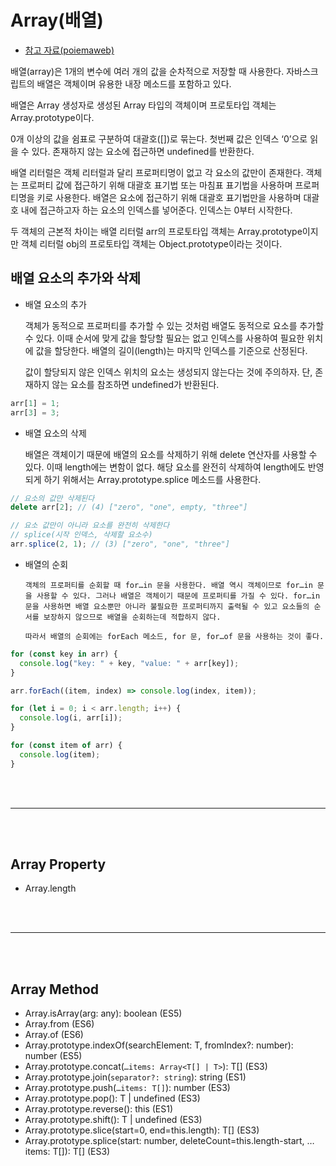 # Array(배열)

- [참고 자료(poiemaweb)](https://poiemaweb.com/js-array)

배열(array)은 1개의 변수에 여러 개의 값을 순차적으로 저장할 때 사용한다. 자바스크립트의 배열은 객체이며 유용한 내장 메소드를 포함하고 있다.

배열은 Array 생성자로 생성된 Array 타입의 객체이며 프로토타입 객체는 Array.prototype이다.

0개 이상의 값을 쉼표로 구분하여 대괄호([])로 묶는다. 첫번째 값은 인덱스 ‘0’으로 읽을 수 있다. 존재하지 않는 요소에 접근하면 undefined를 반환한다.

배열 리터럴은 객체 리터럴과 달리 프로퍼티명이 없고 각 요소의 값만이 존재한다. 객체는 프로퍼티 값에 접근하기 위해 대괄호 표기법 또는 마침표 표기법을 사용하며 프로퍼티명을 키로 사용한다. 배열은 요소에 접근하기 위해 대괄호 표기법만을 사용하며 대괄호 내에 접근하고자 하는 요소의 인덱스를 넣어준다. 인덱스는 0부터 시작한다.

두 객체의 근본적 차이는 배열 리터럴 arr의 프로토타입 객체는 Array.prototype이지만 객체 리터럴 obj의 프로토타입 객체는 Object.prototype이라는 것이다.

## 배열 요소의 추가와 삭제

- 배열 요소의 추가

  객체가 동적으로 프로퍼티를 추가할 수 있는 것처럼 배열도 동적으로 요소를 추가할 수 있다. 이때 순서에 맞게 값을 할당할 필요는 없고 인덱스를 사용하여 필요한 위치에 값을 할당한다. 배열의 길이(length)는 마지막 인덱스를 기준으로 산정된다.

  값이 할당되지 않은 인덱스 위치의 요소는 생성되지 않는다는 것에 주의하자. 단, 존재하지 않는 요소를 참조하면 undefined가 반환된다.

```js
arr[1] = 1;
arr[3] = 3;
```

- 배열 요소의 삭제

  배열은 객체이기 때문에 배열의 요소를 삭제하기 위해 delete 연산자를 사용할 수 있다. 이때 length에는 변함이 없다. 해당 요소를 완전히 삭제하여 length에도 반영되게 하기 위해서는 Array.prototype.splice 메소드를 사용한다.

```js
// 요소의 값만 삭제된다
delete arr[2]; // (4) ["zero", "one", empty, "three"]

// 요소 값만이 아니라 요소를 완전히 삭제한다
// splice(시작 인덱스, 삭제할 요소수)
arr.splice(2, 1); // (3) ["zero", "one", "three"]
```

- 배열의 순회

      객체의 프로퍼티를 순회할 때 for…in 문을 사용한다. 배열 역시 객체이므로 for…in 문을 사용할 수 있다. 그러나 배열은 객체이기 때문에 프로퍼티를 가질 수 있다. for…in 문을 사용하면 배열 요소뿐만 아니라 불필요한 프로퍼티까지 출력될 수 있고 요소들의 순서를 보장하지 않으므로 배열을 순회하는데 적합하지 않다.

      따라서 배열의 순회에는 forEach 메소드, for 문, for…of 문을 사용하는 것이 좋다.

```js
for (const key in arr) {
  console.log("key: " + key, "value: " + arr[key]);
}

arr.forEach((item, index) => console.log(index, item));

for (let i = 0; i < arr.length; i++) {
  console.log(i, arr[i]);
}

for (const item of arr) {
  console.log(item);
}
```

<br/><br/>

---

<br/><br/>

## Array Property

- Array.length

<br/><br/>

---

<br/><br/>

## Array Method

- Array.isArray(arg: any): boolean (ES5)
- Array.from (ES6)
- Array.of (ES6)
- Array.prototype.indexOf(searchElement: T, fromIndex?: number): number (ES5)
- Array.prototype.concat(`…items: Array<T[] | T>`): T[] (ES3)
- Array.prototype.join(`separator?: string`): string (ES1)
- Array.prototype.push(`…items: T[]`): number (ES3)
- Array.prototype.pop(): T | undefined (ES3)
- Array.prototype.reverse(): this (ES1)
- Array.prototype.shift(): T | undefined (ES3)
- Array.prototype.slice(start=0, end=this.length): T[] (ES3)
- Array.prototype.splice(start: number, deleteCount=this.length-start, …items: T[]): T[] (ES3)
